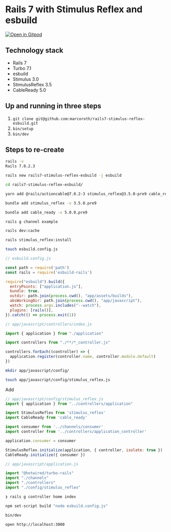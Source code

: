 # Rails 7 with Stimulus Reflex and esbuild

[![Open in Gitpod](https://gitpod.io/button/open-in-gitpod.svg)](https://gitpod.io/#https://github.com/marcoroth/rails7-stimulus-reflex-esbuild)

## Technology stack

* Rails 7
* Turbo 7.1
* esbuild
* Stimulus 3.0
* StimulusReflex 3.5
* CableReady 5.0

## Up and running in three steps

1. `git clone git@github.com:marcoroth/rails7-stimulus-reflex-esbuild.git`
2. `bin/setup`
3. `bin/dev`

## Steps to re-create

```bash
rails -v
Rails 7.0.2.3
```

```bash
rails new rails7-stimulus-reflex-esbuild -j esbuild
```

```bash
cd rails7-stimulus-reflex-esbuild/
```

```bash
yarn add @rails/actioncable@7.0.2-3 stimulus_reflex@3.5.0-pre9 cable_ready@5.0.0-pre9 esbuild-rails
```

```bash
bundle add stimulus_reflex -v 3.5.0.pre9
```

```bash
bundle add cable_ready -v 5.0.0.pre9
```

```bash
rails g channel example
```

```bash
rails dev:cache
```

```bash
rails stimulus_reflex:install
```

```bash
touch esbuild.config.js
```

```js
// esbuild.config.js

const path = require('path')
const rails = require('esbuild-rails')

require("esbuild").build({
  entryPoints: ["application.js"],
  bundle: true,
  outdir: path.join(process.cwd(), "app/assets/builds"),
  absWorkingDir: path.join(process.cwd(), "app/javascript"),
  watch: process.argv.includes("--watch"),
  plugins: [rails()],
}).catch(() => process.exit(1))
```


```js
// app/javascript/controllers/index.js

import { application } from "./application"

import controllers from "./**/*_controller.js"

controllers.forEach((controller) => {
  application.register(controller.name, controller.module.default)
})
```

```bash
mkdir app/javascript/config/
```

```bash
touch app/javascript/config/stimulus_reflex.js
```
Add

```js
// app/javascript/config/stimulus_reflex.js
import { application } from "../controllers/application"

import StimulusReflex from 'stimulus_reflex'
import CableReady from 'cable_ready'

import consumer from '../channels/consumer'
import controller from '../controllers/application_controller'

application.consumer = consumer

StimulusReflex.initialize(application, { controller, isolate: true })
CableReady.initialize({ consumer })
```

```js
// app/javascript/application.js

import "@hotwired/turbo-rails"
import "./channels"
import "./controllers"
import "./config/stimulus_reflex"
```

```bash
❯ rails g controller home index
```

```bash
npm set-script build "node esbuild.config.js"
```

```bash
bin/dev
```

```bash
open http://localhost:3000
```
